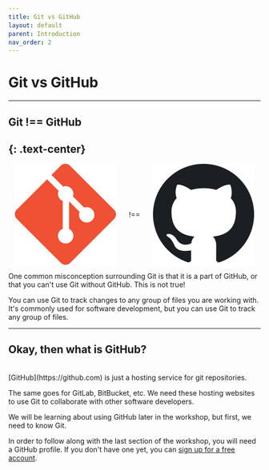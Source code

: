 ```yaml
---
title: Git vs GitHub
layout: default
parent: Introduction
nav_order: 2
---
```


# Git vs GitHub
---
## Git !== GitHub
{: .text-center}
---

<div style="width: 100%; display:flex; align-items:center; justify-content:space-around">
    <img src="../images/intro/resized_git-icon.png" style="width:40%"> !==
    <img src="../images/intro/resized_github-icon.png" style="width:40%">
</div>

One common misconception surrounding Git is that it is a part of GitHub, or that you can't use Git without GitHub. This is not true! 

You can use Git to track changes to any group of files you are working with. It's commonly used for software development, but you can use Git to track any group of files.

---
## Okay, then what is GitHub?
<br>
[GitHub](https://github.com) is just a hosting service for git repositories. 

The same goes for GitLab, BitBucket, etc. We need these hosting websites to use Git to collaborate with other software developers. 

We will be learning about using GitHub later in the workshop, but first, we need to know Git.

In order to follow along with the last section of the workshop, you will need a GitHub profile. If you don't have one yet, you can [sign up for a free account](https://github.com/join).